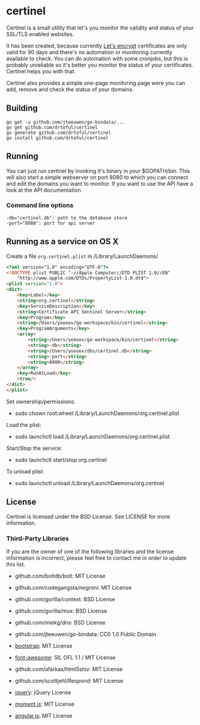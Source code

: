 # certinel

Certinel is a small utility that let's you monitor the validity and status of your SSL/TLS enabled websites.

It has been created, because currently [Let's encrypt](https://letsencrypt.org) certificates are only valid for 90 days and there's no automation or monitoring currently available to check. You can do automation with some cronjobs, but this is probably unreliable so it's better you monitor the status of your certificates. Certinel helps you with that. 

Certinel also provides a simple one-page monitoring page were you can add, remove and check the status of your domains.

## Building

    go get -u github.com/jteeuwen/go-bindata/...
    go get github.com/drtoful/certinel
    go generate github.com/drtoful/certinel
    go install github.com/drtoful/certinel

## Running

You can just run certinel by invoking it's binary in your $GOPATH/bin. This will also start a simple webserver on port 8080 to which you can connect and edit the domains you want to monitor. If you want to use the API have a look at the API documentation.

### Command line options

    -db="certinel.db": path to the database store
    -port="8080": port for api server

## Running as a service on OS X

Create a file `org.certinel.plist` in /Library/LaunchDaemons/ 

```html
<?xml version="1.0" encoding="UTF-8"?>
<!DOCTYPE plist PUBLIC "-//Apple Computer//DTD PLIST 1.0//EN"
    "http://www.apple.com/DTDs/PropertyList-1.0.dtd">
<plist version="1.0">
<dict>
    <key>Label</key>
    <string>org.certinel</string>
    <key>ServiceDescription</key>
    <string>Certificate API Sentinel Server</string>
    <key>Program</key>
    <string>/Users/yoooov/go-workspace/bin/certinel</string>
    <key>ProgramArguments</key>
    <array>
        <string>/Users/yoooov/go-workspace/bin/certinel</string>
        <string>-db</string>
        <string>/Users/yoooov/dbs/certinel.db</string>
        <string>-port</string>
        <string>8080</string>
    </array>
    <key>RunAtLoad</key>
    <true/>
</dict>
</plist>
```

Set ownership/permissions:
 - sudo chown root:wheel /Library/LaunchDaemons/org.certinel.plist   

Load the plist:
 - sudo launchctl load /Library/LaunchDaemons/org.certinel.plist    
 
Start/Stop the service:
 - sudo launchctl start/stop org.certinel    
 
To unload plist:
 - sudo launchctl unload /Library/LaunchDaemons/org.certinel    

## License

Certinel is licensed under the BSD License. See LICENSE for more information.

### Third-Party Libraries

If you are the owner of one of the following libraries and the license information is incorrect, please feel free to contact me in order to update this list.

* github.com/boltdb/bolt: MIT License
* github.com/codegangsta/negroni: MIT License
* github.com/gorilla/context: BSD License
* github.com/gorilla/mux: BSD License
* github.com/miekg/dns: BSD License
* github.com/jteeuwen/go-bindata: CC0 1.0 Public Domain

* [bootstrap](http://getbootstrap.com): MIT License
* [font-awesome](http://fortawesome.github.io): SIL OFL 1.1 / MIT License
* github.com/afarkas/html5shiv: MIT License
* github.com/scottjehl/Respond: MIT License
* [jquery](https://jquery.com): jQuery License
* [moment.js](http://momentjs.com): MIT License
* [angular.js](https://angularjs.org): MIT License

